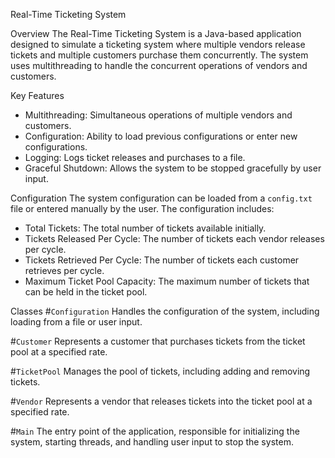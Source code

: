 Real-Time Ticketing System

Overview
The Real-Time Ticketing System is a Java-based application designed to simulate a ticketing system where multiple vendors release tickets and multiple customers purchase them concurrently.
The system uses multithreading to handle the concurrent operations of vendors and customers.

Key Features
- Multithreading: Simultaneous operations of multiple vendors and customers.
- Configuration: Ability to load previous configurations or enter new configurations.
- Logging: Logs ticket releases and purchases to a file.
- Graceful Shutdown: Allows the system to be stopped gracefully by user input.

Configuration
The system configuration can be loaded from a `config.txt` file or entered manually by the user. The configuration includes:
- Total Tickets: The total number of tickets available initially.
- Tickets Released Per Cycle: The number of tickets each vendor releases per cycle.
- Tickets Retrieved Per Cycle: The number of tickets each customer retrieves per cycle.
- Maximum Ticket Pool Capacity: The maximum number of tickets that can be held in the ticket pool.

Classes
#`Configuration`
Handles the configuration of the system, including loading from a file or user input.

#`Customer`
Represents a customer that purchases tickets from the ticket pool at a specified rate.

#`TicketPool`
Manages the pool of tickets, including adding and removing tickets.

#`Vendor`
Represents a vendor that releases tickets into the ticket pool at a specified rate.

#`Main`
The entry point of the application, responsible for initializing the system, starting threads, and handling user input to stop the system.
